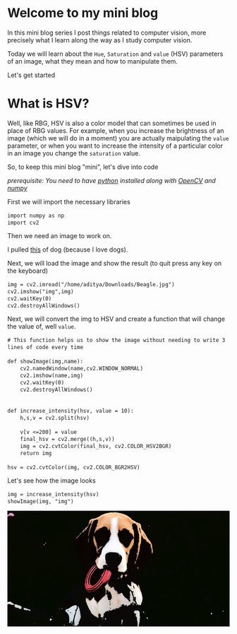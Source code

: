 # Welcome to my mini blog

In this mini blog series I post things related to computer vision, more precisely what I learn along the way as I study computer vision.

Today we will learn about the `Hue`, `Saturation` and `value` (HSV) parameters of an image, what they mean and how to manipulate them.

Let's get started

# What is HSV?

Well, like RBG, HSV is also a color model that can sometimes be used in place of RBG values. For example, when you increase the brightness of an image (which we will do in a moment) you are actually maipulating the `value` parameter, or when you want to increase the intensity of a particular color in an image you change the `saturation` value.

So, to keep this mini blog "mini", let's dive into code

*prerequisite: You need to have [python](https://www.python.org/) installed along with [OpenCV](https://opencv.org/) and [numpy](https://numpy.org/)*

First we will import the necessary libraries

```
import numpy as np
import cv2
```

Then we need an image to work on.

I pulled [this](https://d17fnq9dkz9hgj.cloudfront.net/uploads/2018/04/Beagle_02.jpg) of dog (because I love dogs).

Next, we will load the image and show the result (to quit press any key on the keyboard)

```
img = cv2.imread("/home/aditya/Downloads/Beagle.jpg")
cv2.imshow("img",img)
cv2.waitKey(0)
cv2.destroyAllWindows()

```

Next, we will convert the img to HSV and create a function that will change the value of, well `value`.

```
# This function helps us to show the image without needing to write 3 lines of code every time

def showImage(img,name):
    cv2.namedWindow(name,cv2.WINDOW_NORMAL)
    cv2.imshow(name,img)
    cv2.waitKey(0)
    cv2.destroyAllWindows()
    

def increase_intensity(hsv, value = 10):
    h,s,v = cv2.split(hsv)
    
    v[v <=200] = value
    final_hsv = cv2.merge((h,s,v))
    img = cv2.cvtColor(final_hsv, cv2.COLOR_HSV2BGR)
    return img
    
hsv = cv2.cvtColor(img, cv2.COLOR_BGR2HSV)
```
Let's see how the image looks

```
img = increase_intensity(hsv)
showImage(img, "img")
```
![TestImage](https://raw.githubusercontent.com/aditya-rawat-99/Blog-Space/master/Beagle2.jpg)
